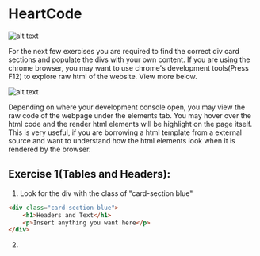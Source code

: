 # HeartCode
 
![alt text]("ttps://github.com/arixpsy/HeartCode/blob/master/README/Template.png")

For the next few exercises you are required to find the correct div card sections and populate the divs with your own content. If you are using the chrome browser, you may want to use chrome's development tools(Press F12) to explore raw html of the website. View more below.

![alt text]("https://github.com/arixpsy/HeartCode/blob/master/README/DevTools.png")

Depending on where your development console open, you may view the raw code of the webpage under the elements tab. You may hover over the html code and the render html elements will be highlight on the page itself. This is very useful, if you are borrowing a html template from a external source and want to understand how the html elements look when it is rendered by the browser.

## Exercise 1(Tables and Headers):
1. Look for the div with the class of "card-section blue"
```html
<div class="card-section blue">
    <h1>Headers and Text</h1>
    <p>Insert anything you want here</p>
</div>
```
2. 